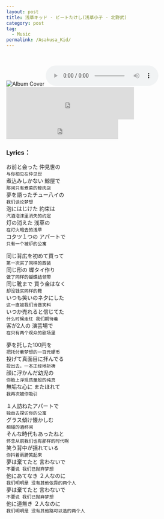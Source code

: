 ```yaml
---
layout: post
title: 浅草キッド - ビートたけし(浅草小子 - 北野武)
category: post
tag: 
  - Music
permalink: /Asakusa_Kid/
---  
```

&nbsp;
<div class="audio-container">
  <img src="https://s2.loli.net/2023/09/25/prN6X1sgTcEbUMa.jpg" alt="Album Cover" class="audio-cover">
  <audio controls class="audio-player">
    <source src="https://music.163.com/song/media/outer/url?id=433675.mp3" type="audio/mpeg">
    你的浏览器似乎不支持音频播放器.
  </audio>
</div>

<iframe frameborder="no" border="0" marginwidth="0" marginheight="0" width=340 height=86 src="https://music.163.com/outchain/player?type=2&id=433675&auto=1&height=66"></iframe>

<iframe frameborder="no" border="0" marginwidth="0" marginheight="0" width=298 height=52 src="https://music.163.com/outchain/player?type=2&id=2083785152&auto=1&height=32"></iframe>

### Lyrics：
お前と会った 仲見世の  
`与你相见在仲见世`  
煮込みしかない 鯨屋で  
`那间只有煮菜的鲸肉店`  
夢を語ったチュー八イの  
`我们谈论梦想`  
泡にはじけた 約束は  
`汽酒泡沫里消失的约定`  
灯の消えた 浅草の  
`在灯火暗去的浅草`  
コ夕ツ１つの アパートで  
`只有一个被炉的公寓`  


同じ背広を初めて買って  
`第一次买了同样的西装`  
同じ形の 蝶タイ作り  
`做了同样的蝴蝶结领带`  
同じ靴まで 買う金はなく  
`却没钱买同样的鞋`  
いつも笑いのネ夕にした  
`这一直被我们当做笑料`  
いつか売れると信じてた  
`什么时候走红 我们期待着`  
客が2人の 演芸場で  
`在只有两个观众的剧场里`  


夢を托した100円を  
`把托付着梦想的一百元硬币`  
投げて真面目に拝んでる  
`投出去，一本正经地祈祷`  
顔に浮かんだ幼児の  
`你脸上浮现孩童般的纯真`  
無垢な心に またほれて  
`我再次被你吸引`  


１人訪ねたアパートで  
`独自去探访你的公寓`  
グラス傾け懐かしむ  
`相碰的酒杯间`  
そんな時代もあったねと  
`怀念从前我们也有那样的时代啊`  
笑う背中が揺れている  
`你抖着肩膀笑起来`  
夢は棄てたと 言わないで  
`不要说 我们已抛弃梦想`  
他にあてなき ２人なのに  
`我们明明是 没有其他依靠的两个人`  
夢は棄てたと 言わないで  
`不要说 我们已抛弃梦想`  
他に道無き ２人なのに  
`我们明明是 没有其他路可以选的两个人`